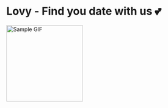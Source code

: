 # Lovy - Find you date with us 💕
<img src="https://media.giphy.com/media/26BRv0ThflsHCqDrG/giphy.gif?cid=790b76115q1ntz69b2fiym3z5rc46d7gbhbf7n2tsxb6b5f8&ep=v1_gifs_search&rid=giphy.gif&ct=g" alt="Sample GIF" width="200" height="200" />
